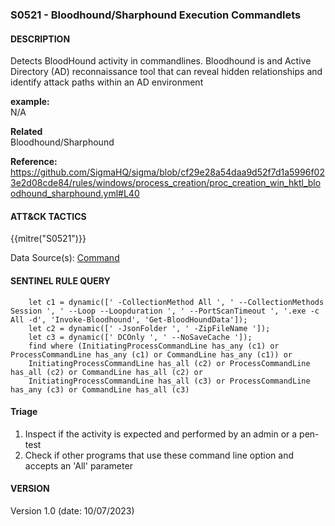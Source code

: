 ### S0521 - Bloodhound/Sharphound Execution Commandlets 


####  DESCRIPTION  
Detects BloodHound activity in commandlines. Bloodhound is and Active Directory (AD) reconnaissance tool that can reveal hidden relationships and identify attack paths within an AD environment    

**example:**  
N/A

**Related**  
Bloodhound/Sharphound       


**Reference:**  
https://github.com/SigmaHQ/sigma/blob/cf29e28a54daa9d52f7d1a5996f023e2d08cde84/rules/windows/process_creation/proc_creation_win_hktl_bloodhound_sharphound.yml#L40     


####  ATT&CK TACTICS  
{{mitre("S0521")}}      

Data Source(s): [Command](https://attack.mitre.org/datasources/DS001/)


#### SENTINEL RULE QUERY   

~~~
	let c1 = dynamic([' -CollectionMethod All ', ' --CollectionMethods Session ', ' --Loop --Loopduration ', ' --PortScanTimeout ', '.exe -c All -d', 'Invoke-Bloodhound', 'Get-BloodHoundData']);
    let c2 = dynamic([' -JsonFolder ', ' -ZipFileName ']);
    let c3 = dynamic([' DCOnly ', ' --NoSaveCache ']);
    find where (InitiatingProcessCommandLine has_any (c1) or ProcessCommandLine has_any (c1) or CommandLine has_any (c1)) or 
    InitiatingProcessCommandLine has_all (c2) or ProcessCommandLine has_all (c2) or CommandLine has_all (c2) or 
    InitiatingProcessCommandLine has_all (c3) or ProcessCommandLine has_any (c3) or CommandLine has_all (c3)   
~~~


#### Triage  

1. Inspect if the activity is expected and performed by an admin or a pen-test  
2. Check if other programs that use these command line option and accepts an 'All' parameter 


#### VERSION  
Version 1.0 (date: 10/07/2023)  
